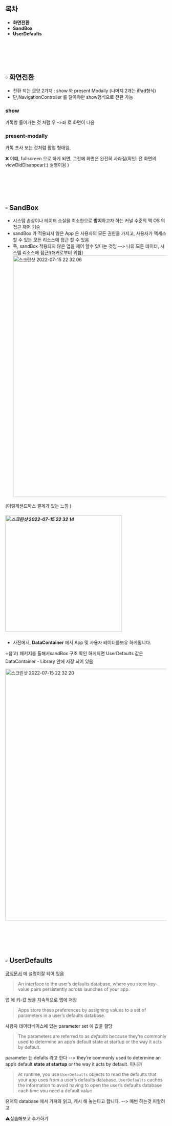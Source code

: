 ## 목차

* **화면전환**
* **SandBox**
* **UserDefaults**

<br/><br/><br/><br/>

## ▫️ 화면전환

* 전환 되는 모양 2가지 : show 와 present Modally (나머지 2개는 iPad형식)
* 단,NavigationController 를 달아야만 show형식으로 전환 가능

### show

 카톡방 들어가는 것 처럼 우 ->좌 로 화면이 나옴

### present-modally

 카톡 프사 보는 것처럼 팝업 형태임, 

❌ 이떄, fullscreen 으로 하게 되면, 그전에 화면은 완전히 사라짐(확인: 전 화면의viewDidDisappear(:) 실행이됨 )

<br/><br/><br/><br/>

## ▫️ SandBox

* 시스템 손상이나 테이터 소실을 최소한으로 **방지**하고자 하는 커널 수준의 맥 OS 의 접근 제어 기술
* sandBox 가 적용되지 않은 App 은 사용자의 모든 권한을 가지고, 
  사용자가 엑세스 할 수 있는 모든 리소스에 접근 할 수 있음
* 즉, sandBox 적용되지 않은 앱을 제어 할수 있다는 것임 --> 나의 모든 데이터, 시스템 리소스에 접근!(해커로부터 위협)
  <img width="755" alt="스크린샷 2022-07-15 22 32 06" src="https://user-images.githubusercontent.com/106936018/179233323-b7ac6676-d9e1-4eb6-8bdc-2678daa213b9.png">

(이렇게샌드박스 결계가 있는 느낌 )

##### <img width="364" alt="스크린샷 2022-07-15 22 32 14" src="https://user-images.githubusercontent.com/106936018/179233341-ee3c58d4-a0ca-49a2-8dc3-6df55faeb0fc.png">

* 사진에서, **DataContainer** 에서 App 및 사용자 테이터를보유 하게됩니다.

⭐️참고) 패키지를 톨해서sandBox 구조 확인 하게되면 UserDefaults 값은
DataContainer - Library 안에 저장 되어 있음

<img width="788" alt="스크린샷 2022-07-15 22 32 20" src="https://user-images.githubusercontent.com/106936018/179233361-e6cc5973-4317-438e-8ada-2fe70e31bcea.png">

<br/><br/><br/><br/>

## ▫️ UserDefaults

[공식문서](https://developer.apple.com/documentation/foundation/userdefaults) 에 설명이잘 되어 있음

> An interface to the user’s defaults database, where you store key-value pairs persistently across launches of your app.

앱 에 키-값 쌍을 지속적으로 앱에 저장

> Apps store these preferences by assigning values to a set of parameters in a user’s defaults database.

사용자 데이터베이스에 있는 parameter set 에 값을 할당

> The parameters are referred to as *defaults* because they’re commonly used to determine an app’s default state at startup or the way it acts by default.

parameter 는 defalts 라고 한다 --> they’re commonly used to determine an app’s default **state** **at startup** or the way it acts by default. 이니까 

> At runtime, you use `UserDefaults` objects to read the defaults that your app uses from a user’s defaults database. `UserDefaults` caches the information to avoid having to open the user’s defaults database each time you need a default value

유저의 database 에서 가져와 읽고, 캐시 해 놓는다고 합니다. --> 매번 하는것 피할려고



⚠️실습해보고 추가하기